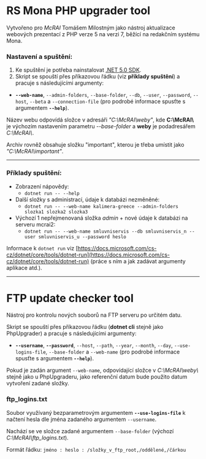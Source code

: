 # RS Mona PHP upgrader tool

Vytvořeno pro *McRAI* Tomášem Milostným jako nástroj aktualizace webových prezentací z PHP verze 5 na verzi 7, běžící na redakčním systému Mona.

### Nastavení a spuštění:

1. Ke spuštění je potřeba nainstalovat [.NET 5.0 SDK](https://dotnet.microsoft.com/download). 
2. Skript se spouští přes příkazovou řádku (viz **příklady spuštění**) a pracuje s následujícími argumenty:
  - **``--web-name``**, ``--admin-folders``, ``--base-folder``, ``--db``, ``--user``, ``--password``, ``--host``, ``--beta`` a ``--connection-file`` (pro podrobé informace spusťte s argumentem **``--help``**).

Název webu odpovídá složce v adresáři *"C:\McRAI\weby\"*, kde **C:\McRAI\\** je výchozím nastavením parametru *--base-folder* a **weby** je podadresářem *C:\McRAI\\*.

Archiv rovněž obsahuje složku "important", kterou je třeba umístit jako *"C:\McRAI\important"*.

---

### Příklady spuštění:

- Zobrazení nápovědy:
  - ``dotnet run -- --help``
- Další složky s administrací, údaje k databázi nezměněné:
  - ``dotnet run -- --web-name kalimera-greece --admin-folders slozka1 slozka2 slozka3``
- Výchozí 1 nepřejmenovaná složka *admin* + nové údaje k databázi na serveru mcrai2:
  - ``dotnet run -- --web-name smluvniservis --db smluvniservis_n --user smluvniservis_u --password heslo``

Informace k ``dotnet run`` viz [https://docs.microsoft.com/cs-cz/dotnet/core/tools/dotnet-run](https://docs.microsoft.com/cs-cz/dotnet/core/tools/dotnet-run) (práce s ním a jak zadávat argumenty aplikace atd.).

---

# FTP update checker tool

Nástroj pro kontrolu nových souborů na FTP serveru po určitém datu.

Skript se spouští přes příkazovou řádku (**dotnet cli** stejně jako PhpUpgrader) a pracuje s následujícími argumenty:
  - **``--username``**, **``--password``**, ``--host``, ``--path``, ``--year``, ``--month``, ``--day``, ``--use-logins-file``, ``--base-folder`` a ``--web-name`` (pro podrobé informace spusťte s argumentem **``--help``**).

Pokud je zadán argument ``--web-name``, odpovídající složce v *C:\McRAI\weby\\* stejně jako u PhpUpgraderu, jako referenční datum bude použito datum vytvoření zadané složky.

### ftp_logins.txt

Soubor využívaný bezparametrovým argumentem **``--use-logins-file``** k načtení hesla dle jména zadaného argumentem ``--username``.

Nachází se ve složce zadané argumentem ``--base-folder`` (výchozí *C:\McRAI\ftp_logins.txt*).

Formát řádku: ``jméno : heslo : /složky_v_ftp_root,/oddělené,/čárkou``
